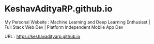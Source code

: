 # KeshavAdityaRP.github.io
My Personal Website : Machine Learning and Deep Learning Enthusiast | Full Stack Web Dev | Platform Independent Mobile App Dev 

URL : https://keshavadityarp.github.io
